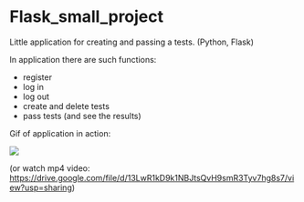 # Flask_small_project
Little application for creating and passing a tests. (Python, Flask)

In application there are such functions:
- register
- log in
- log out
- create and delete tests
- pass tests (and see the results)

Gif of application in action: 


<img src="https://media.giphy.com/media/GHiNZfhPCUbBHsYZrS/giphy.gif">


(or watch mp4 video: https://drive.google.com/file/d/13LwR1kD9k1NBJtsQvH9smR3Tyv7hg8s7/view?usp=sharing)
